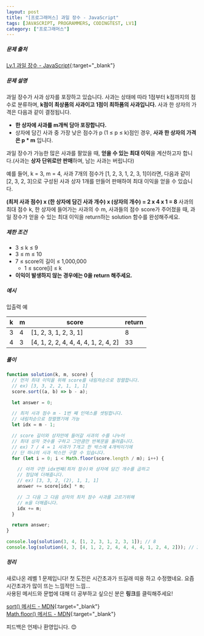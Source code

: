 ```yaml
---
layout: post
title: "[프로그래머스] 과일 장수 - JavaScript"
tags: [JAVASCRIPT, PROGRAMMERS, CODINGTEST, LV1]
category: ["프로그래머스"]
---
```


##### 문제 출처

[Lv.1 과일 장수 - JavaScript](https://school.programmers.co.kr/learn/courses/30/lessons/135808?language=javascript){:target="\_blank"}

##### 문제 설명

과일 장수가 사과 상자를 포장하고 있습니다. 사과는 상태에 따라 1점부터 k점까지의 점수로 분류하며, **k점이 최상품의 사과이고 1점이 최하품의 사과입니다.** 사과 한 상자의 가격은 다음과 같이 결정됩니다.

- **한 상자에 사과를 m개씩 담아 포장합니다.**
- 상자에 담긴 사과 중 가장 낮은 점수가 p (1 ≤ p ≤ k)점인 경우, **사과 한 상자의 가격은 p \* m** 입니다.

과일 장수가 가능한 많은 사과를 팔았을 때, **얻을 수 있는 최대 이익**을 계산하고자 합니다.(사과는 **상자 단위로만 판매**하며, 남는 사과는 버립니다)

예를 들어, k = 3, m = 4, 사과 7개의 점수가 [1, 2, 3, 1, 2, 3, 1]이라면, 다음과 같이 [2, 3, 2, 3]으로 구성된 사과 상자 1개를 만들어 판매하여 최대 이익을 얻을 수 있습니다.

**(최저 사과 점수) x (한 상자에 담긴 사과 개수) x (상자의 개수) = 2 x 4 x 1 = 8**
사과의 최대 점수 k, 한 상자에 들어가는 사과의 수 m, 사과들의 점수 score가 주어졌을 때, 과일 장수가 얻을 수 있는 최대 이익을 return하는 solution 함수를 완성해주세요.

##### 제한 조건

- 3 ≤ k ≤ 9
- 3 ≤ m ≤ 10
- 7 ≤ score의 길이 ≤ 1,000,000
  - 1 ≤ score[i] ≤ k
- **이익이 발생하지 않는 경우에는 0을 return 해주세요.**

##### 예시

입출력 예

| k   | m   | score                                | return |
| --- | --- | ------------------------------------ | ------ |
| 3   | 4   | [1, 2, 3, 1, 2, 3, 1]                | 8      |
| 4   | 3   | [4, 1, 2, 2, 4, 4, 4, 4, 1, 2, 4, 2] | 33     |

##### 풀이

```javascript
function solution(k, m, score) {
  // 먼저 최대 이익을 위해 score를 내림차순으로 정렬합니다.
  // ex) [3, 3, 2, 2, 1, 1, 1]
  score.sort((a, b) => b - a);

  let answer = 0;

  // 최저 사과 점수 m - 1번 째 인덱스를 셋팅합니다.
  // 내림차순으로 정렬했기에 가능
  let idx = m - 1;

  // score 길이와 상자안에 들어갈 사과의 수를 나누어
  // 최대 상자 갯수를 구하고 그만큼만 반복문을 돌려줍니다.
  // ex) 7 / 4 = 1 사과가 7개고 한 박스에 4개씩이기에
  // 단 하나의 사과 박스만 구할 수 있습니다.
  for (let i = 0; i < Math.floor(score.length / m); i++) {

    // 아까 구한 idx번째(최저 점수)와 상자에 담긴 개수를 곱하고
    // 정답에 더해줍니다.
    // ex) [3, 3, 2, (2), 1, 1, 1]
    answer += score[idx] * m;

    // 그 다음 그 다음 상자의 최저 점수 사과를 고르기위해
    // m을 더해줍니다.
    idx += m;
  }

  return answer;
}

console.log(solution(3, 4, [1, 2, 3, 1, 2, 3, 1]); // 8
console.log(solution(4, 3, [4, 1, 2, 2, 4, 4, 4, 4, 1, 2, 4, 2])); // 33
```

##### 정리

새로나온 레벨 1 문제입니다! 첫 도전은 시간초과가 뜨길래 띠옹 하고 수정했네요. 요즘 시간초과가 많이 뜨는 느낌적인 느낌...<br />
사용된 메서드와 문법에 대해 더 공부하고 싶으신 분은 **링크**를 클릭해주세요!

[sort() 메서드 - MDN](https://developer.mozilla.org/ko/docs/Web/JavaScript/Reference/Global_Objects/Array/sort){:target="\_blank"}<br />
[Math.floor() 메서드 - MDN](https://developer.mozilla.org/ko/docs/Web/JavaScript/Reference/Global_Objects/Math/floor){:target="\_blank"}<br />

피드백은 언제나 환영입니다. 😊
